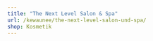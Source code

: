 ```yaml
---
title: "The Next Level Salon & Spa"
url: /kewaunee/the-next-level-salon-und-spa/
shop: Kosmetik
---
```

